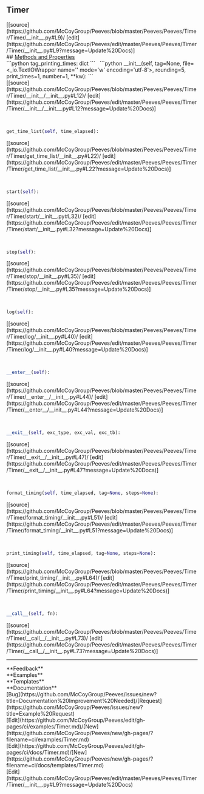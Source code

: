 ## <a id="Peeves.Peeves.Timer.Timer">Timer</a> 

<div class="docs-source-link" markdown="1">
[[source](https://github.com/McCoyGroup/Peeves/blob/master/Peeves/Peeves/Timer/Timer/__init__.py#L9)/
[edit](https://github.com/McCoyGroup/Peeves/edit/master/Peeves/Peeves/Timer/Timer/__init__.py#L9?message=Update%20Docs)]
</div>









<div class="collapsible-section">
 <div class="collapsible-section collapsible-section-header" markdown="1">
## <a class="collapse-link" data-toggle="collapse" href="#methods" markdown="1"> Methods and Properties</a> <a class="float-right" data-toggle="collapse" href="#methods"><i class="fa fa-chevron-down"></i></a>
 </div>
 <div class="collapsible-section collapsible-section-body collapse show" id="methods" markdown="1">
 ```python
tag_printing_times: dict
```
<a id="Peeves.Peeves.Timer.Timer.__init__" class="docs-object-method">&nbsp;</a> 
```python
__init__(self, tag=None, file=<_io.TextIOWrapper name='<stderr>' mode='w' encoding='utf-8'>, rounding=5, print_times=1, number=1, **kw): 
```
<div class="docs-source-link" markdown="1">
[[source](https://github.com/McCoyGroup/Peeves/blob/master/Peeves/Peeves/Timer/Timer/__init__/__init__.py#L12)/
[edit](https://github.com/McCoyGroup/Peeves/edit/master/Peeves/Peeves/Timer/Timer/__init__/__init__.py#L12?message=Update%20Docs)]
</div>


<a id="Peeves.Peeves.Timer.Timer.get_time_list" class="docs-object-method">&nbsp;</a> 
```python
get_time_list(self, time_elapsed): 
```
<div class="docs-source-link" markdown="1">
[[source](https://github.com/McCoyGroup/Peeves/blob/master/Peeves/Peeves/Timer/Timer/get_time_list/__init__.py#L22)/
[edit](https://github.com/McCoyGroup/Peeves/edit/master/Peeves/Peeves/Timer/Timer/get_time_list/__init__.py#L22?message=Update%20Docs)]
</div>


<a id="Peeves.Peeves.Timer.Timer.start" class="docs-object-method">&nbsp;</a> 
```python
start(self): 
```
<div class="docs-source-link" markdown="1">
[[source](https://github.com/McCoyGroup/Peeves/blob/master/Peeves/Peeves/Timer/Timer/start/__init__.py#L32)/
[edit](https://github.com/McCoyGroup/Peeves/edit/master/Peeves/Peeves/Timer/Timer/start/__init__.py#L32?message=Update%20Docs)]
</div>


<a id="Peeves.Peeves.Timer.Timer.stop" class="docs-object-method">&nbsp;</a> 
```python
stop(self): 
```
<div class="docs-source-link" markdown="1">
[[source](https://github.com/McCoyGroup/Peeves/blob/master/Peeves/Peeves/Timer/Timer/stop/__init__.py#L35)/
[edit](https://github.com/McCoyGroup/Peeves/edit/master/Peeves/Peeves/Timer/Timer/stop/__init__.py#L35?message=Update%20Docs)]
</div>


<a id="Peeves.Peeves.Timer.Timer.log" class="docs-object-method">&nbsp;</a> 
```python
log(self): 
```
<div class="docs-source-link" markdown="1">
[[source](https://github.com/McCoyGroup/Peeves/blob/master/Peeves/Peeves/Timer/Timer/log/__init__.py#L40)/
[edit](https://github.com/McCoyGroup/Peeves/edit/master/Peeves/Peeves/Timer/Timer/log/__init__.py#L40?message=Update%20Docs)]
</div>


<a id="Peeves.Peeves.Timer.Timer.__enter__" class="docs-object-method">&nbsp;</a> 
```python
__enter__(self): 
```
<div class="docs-source-link" markdown="1">
[[source](https://github.com/McCoyGroup/Peeves/blob/master/Peeves/Peeves/Timer/Timer/__enter__/__init__.py#L44)/
[edit](https://github.com/McCoyGroup/Peeves/edit/master/Peeves/Peeves/Timer/Timer/__enter__/__init__.py#L44?message=Update%20Docs)]
</div>


<a id="Peeves.Peeves.Timer.Timer.__exit__" class="docs-object-method">&nbsp;</a> 
```python
__exit__(self, exc_type, exc_val, exc_tb): 
```
<div class="docs-source-link" markdown="1">
[[source](https://github.com/McCoyGroup/Peeves/blob/master/Peeves/Peeves/Timer/Timer/__exit__/__init__.py#L47)/
[edit](https://github.com/McCoyGroup/Peeves/edit/master/Peeves/Peeves/Timer/Timer/__exit__/__init__.py#L47?message=Update%20Docs)]
</div>


<a id="Peeves.Peeves.Timer.Timer.format_timing" class="docs-object-method">&nbsp;</a> 
```python
format_timing(self, time_elapsed, tag=None, steps=None): 
```
<div class="docs-source-link" markdown="1">
[[source](https://github.com/McCoyGroup/Peeves/blob/master/Peeves/Peeves/Timer/Timer/format_timing/__init__.py#L51)/
[edit](https://github.com/McCoyGroup/Peeves/edit/master/Peeves/Peeves/Timer/Timer/format_timing/__init__.py#L51?message=Update%20Docs)]
</div>


<a id="Peeves.Peeves.Timer.Timer.print_timing" class="docs-object-method">&nbsp;</a> 
```python
print_timing(self, time_elapsed, tag=None, steps=None): 
```
<div class="docs-source-link" markdown="1">
[[source](https://github.com/McCoyGroup/Peeves/blob/master/Peeves/Peeves/Timer/Timer/print_timing/__init__.py#L64)/
[edit](https://github.com/McCoyGroup/Peeves/edit/master/Peeves/Peeves/Timer/Timer/print_timing/__init__.py#L64?message=Update%20Docs)]
</div>


<a id="Peeves.Peeves.Timer.Timer.__call__" class="docs-object-method">&nbsp;</a> 
```python
__call__(self, fn): 
```
<div class="docs-source-link" markdown="1">
[[source](https://github.com/McCoyGroup/Peeves/blob/master/Peeves/Peeves/Timer/Timer/__call__/__init__.py#L73)/
[edit](https://github.com/McCoyGroup/Peeves/edit/master/Peeves/Peeves/Timer/Timer/__call__/__init__.py#L73?message=Update%20Docs)]
</div>
 </div>
</div>












---


<div markdown="1" class="text-secondary">
<div class="container">
  <div class="row">
   <div class="col" markdown="1">
**Feedback**   
</div>
   <div class="col" markdown="1">
**Examples**   
</div>
   <div class="col" markdown="1">
**Templates**   
</div>
   <div class="col" markdown="1">
**Documentation**   
</div>
   <div class="col" markdown="1">
   
</div>
   <div class="col" markdown="1">
   
</div>
   <div class="col" markdown="1">
   
</div>
</div>
  <div class="row">
   <div class="col" markdown="1">
[Bug](https://github.com/McCoyGroup/Peeves/issues/new?title=Documentation%20Improvement%20Needed)/[Request](https://github.com/McCoyGroup/Peeves/issues/new?title=Example%20Request)   
</div>
   <div class="col" markdown="1">
[Edit](https://github.com/McCoyGroup/Peeves/edit/gh-pages/ci/examples/Timer.md)/[New](https://github.com/McCoyGroup/Peeves/new/gh-pages/?filename=ci/examples/Timer.md)   
</div>
   <div class="col" markdown="1">
[Edit](https://github.com/McCoyGroup/Peeves/edit/gh-pages/ci/docs/Timer.md)/[New](https://github.com/McCoyGroup/Peeves/new/gh-pages/?filename=ci/docs/templates/Timer.md)   
</div>
   <div class="col" markdown="1">
[Edit](https://github.com/McCoyGroup/Peeves/edit/master/Peeves/Peeves/Timer/Timer/__init__.py#L9?message=Update%20Docs)   
</div>
   <div class="col" markdown="1">
   
</div>
   <div class="col" markdown="1">
   
</div>
   <div class="col" markdown="1">
   
</div>
</div>
</div>
</div>